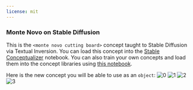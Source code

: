 ```yaml
---
license: mit
---
```

### Monte Novo on Stable Diffusion
This is the `<monte novo cutting board>` concept taught to Stable Diffusion via Textual Inversion. You can load this concept into the [Stable Conceptualizer](https://colab.research.google.com/github/huggingface/notebooks/blob/main/diffusers/stable_conceptualizer_inference.ipynb) notebook. You can also train your own concepts and load them into the concept libraries using [this notebook](https://colab.research.google.com/github/huggingface/notebooks/blob/main/diffusers/sd_textual_inversion_training.ipynb).

Here is the new concept you will be able to use as an `object`:
![<monte novo cutting board> 0](https://huggingface.co/sd-concepts-library/monte-novo/resolve/main/concept_images/1.jpeg)
![<monte novo cutting board> 1](https://huggingface.co/sd-concepts-library/monte-novo/resolve/main/concept_images/2.jpeg)
![<monte novo cutting board> 2](https://huggingface.co/sd-concepts-library/monte-novo/resolve/main/concept_images/3.jpeg)
![<monte novo cutting board> 3](https://huggingface.co/sd-concepts-library/monte-novo/resolve/main/concept_images/0.jpeg)

